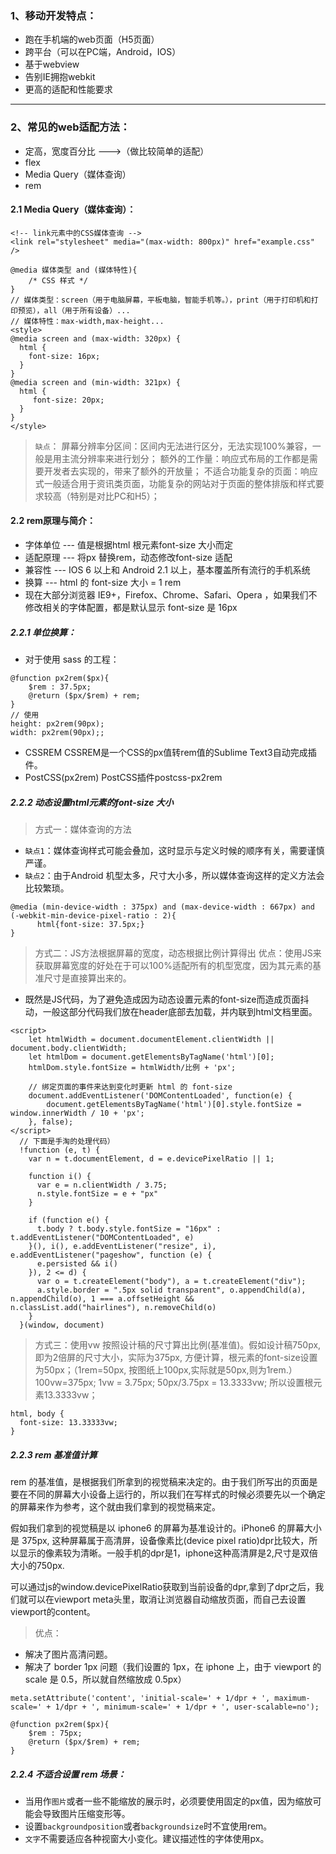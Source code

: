### 1、移动开发特点：
* 跑在手机端的web页面（H5页面）
* 跨平台（可以在PC端，Android，IOS）
* 基于webview
* 告别IE拥抱webkit
* 更高的适配和性能要求

---

### 2、常见的web适配方法：
* 定高，宽度百分比 --->（做比较简单的适配）
* flex
* Media Query（媒体查询）
* rem

#### 2.1 Media Query（媒体查询）：
```
<!-- link元素中的CSS媒体查询 -->
<link rel="stylesheet" media="(max-width: 800px)" href="example.css" />

@media 媒体类型 and (媒体特性){
    /* CSS 样式 */
}
// 媒体类型：screen（用于电脑屏幕，平板电脑，智能手机等。），print（用于打印机和打印预览），all（用于所有设备）...
// 媒体特性：max-width,max-height...
<style>
@media screen and (max-width: 320px) {
  html {
    font-size: 16px;
  }
}
@media screen and (min-width: 321px) {
  html {
     font-size: 20px;
  }
}
</style>
```
>` 缺点 `：
屏幕分辨率分区间：区间内无法进行区分，无法实现100%兼容，一般是用主流分辨率来进行划分；
额外的工作量：响应式布局的工作都是需要开发者去实现的，带来了额外的开放量；
不适合功能复杂的页面：响应式一般适合用于资讯类页面，功能复杂的网站对于页面的整体排版和样式要求较高（特别是对比PC和H5）；

#### 2.2 rem原理与简介：
* 字体单位 --- 值是根据html 根元素font-size 大小而定
* 适配原理 --- 将px 替换rem，动态修改font-size 适配
* 兼容性 --- IOS 6 以上和 Android 2.1 以上，基本覆盖所有流行的手机系统
* 换算 ---  html 的 font-size 大小 = 1 rem
* 现在大部分浏览器 IE9+，Firefox、Chrome、Safari、Opera ，如果我们不修改相关的字体配置，都是默认显示 font-size 是 16px 

##### 2.2.1 单位换算：
* 对于使用 sass 的工程：
```
@function px2rem($px){
    $rem : 37.5px;
    @return ($px/$rem) + rem;
}
// 使用
height: px2rem(90px);
width: px2rem(90px);;
```
* CSSREM
CSSREM是一个CSS的px值转rem值的Sublime Text3自动完成插件。
* PostCSS(px2rem)
	PostCSS插件postcss-px2rem



##### 2.2.2 动态设置html元素的font-size 大小
> 方式一：媒体查询的方法 
* `缺点1`：媒体查询样式可能会叠加，这时显示与定义时候的顺序有关，需要谨慎严谨。
* `缺点2`：由于Android 机型太多，尺寸大小多，所以媒体查询这样的定义方法会比较繁琐。
```
@media (min-device-width : 375px) and (max-device-width : 667px) and (-webkit-min-device-pixel-ratio : 2){
      html{font-size: 37.5px;}
}
```
> 方式二：JS方法根据屏幕的宽度，动态根据比例计算得出
优点：使用JS来获取屏幕宽度的好处在于可以100%适配所有的机型宽度，因为其<html>元素的基准尺寸是直接算出来的。
* 既然是JS代码，为了避免造成因为动态设置<html>元素的font-size而造成页面抖动，一般这部分代码我们放在header底部去加载，并内联到html文档里面。
```
<script>
    let htmlWidth = document.documentElement.clientWidth || document.body.clientWidth;
    let htmlDom = document.getElementsByTagName('html')[0];
    htmlDom.style.fontSize = htmlWidth/比例 + 'px';
    
    // 绑定页面的事件来达到变化时更新 html 的 font-size
    document.addEventListener('DOMContentLoaded', function(e) {
        document.getElementsByTagName('html')[0].style.fontSize = window.innerWidth / 10 + 'px';
    }, false);
</script>
  // 下面是手淘的处理代码）
  !function (e, t) {
    var n = t.documentElement, d = e.devicePixelRatio || 1;

    function i() {
      var e = n.clientWidth / 3.75;
      n.style.fontSize = e + "px"
    }

    if (function e() {
      t.body ? t.body.style.fontSize = "16px" : t.addEventListener("DOMContentLoaded", e)
    }(), i(), e.addEventListener("resize", i), e.addEventListener("pageshow", function (e) {
      e.persisted && i()
    }), 2 <= d) {
      var o = t.createElement("body"), a = t.createElement("div");
      a.style.border = ".5px solid transparent", o.appendChild(a), n.appendChild(o), 1 === a.offsetHeight && n.classList.add("hairlines"), n.removeChild(o)
    }
  }(window, document)
```

>方式三：使用vw
按照设计稿的尺寸算出比例(基准值)。假如设计稿750px,即为2倍屏的尺寸大小，实际为375px, 方便计算，根元素的font-size设置为50px；（1rem=50px, 按图纸上100px,实际就是50px,则为1rem.）
100vw=375px; 1vw = 3.75px; 50px/3.75px = 13.3333vw; 所以设置根元素13.3333vw；
```
html, body {
  font-size: 13.33333vw;
}
```
##### 2.2.3 rem 基准值计算
rem 的基准值，是根据我们所拿到的视觉稿来决定的。由于我们所写出的页面是要在不同的屏幕大小设备上运行的，所以我们在写样式的时候必须要先以一个确定的屏幕来作为参考，这个就由我们拿到的视觉稿来定。

假如我们拿到的视觉稿是以 iphone6 的屏幕为基准设计的。iPhone6 的屏幕大小是 375px, 这种屏幕属于高清屏，设备像素比(device pixel ratio)dpr比较大，所以显示的像素较为清晰。一般手机的dpr是1，iphone这种高清屏是2,尺寸是双倍大小的750px.

可以通过js的window.devicePixelRatio获取到当前设备的dpr,拿到了dpr之后，我们就可以在viewport meta头里，取消让浏览器自动缩放页面，而自己去设置viewport的content。

> 优点：
*  解决了图片高清问题。
*  解决了 border 1px 问题（我们设置的 1px，在 iphone 上，由于 viewport 的 scale 是 0.5，所以就自然缩放成 0.5px）

```
meta.setAttribute('content', 'initial-scale=' + 1/dpr + ', maximum-scale=' + 1/dpr + ', minimum-scale=' + 1/dpr + ', user-scalable=no');

@function px2rem($px){
    $rem : 75px;
    @return ($px/$rem) + rem;
}
```
##### 2.2.4  不适合设置 rem 场景：
*  当用作`图片`或者一些不能缩放的展示时，必须要使用固定的px值，因为缩放可能会导致图片压缩变形等。
*  设置`backgroundposition`或者`backgroundsize`时不宜使用rem。
*  `文字`不需要适应各种视窗大小变化。建议描述性的字体使用px。


